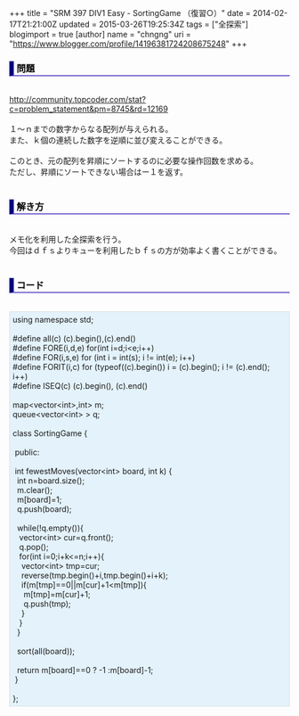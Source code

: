 +++
title = "SRM 397 DIV1 Easy - SortingGame （復習○）"
date = 2014-02-17T21:21:00Z
updated = 2015-03-26T19:25:34Z
tags = ["全探索"]
blogimport = true 
[author]
	name = "chngng"
	uri = "https://www.blogger.com/profile/14196381724208675248"
+++

<div dir="ltr" style="text-align: left;" trbidi="on"><h3 style="border-bottom: 2px solid slateblue; border-left: 8px solid navy; color: black; padding: 0px 0px 1px 5px;">問題 </h3><br /><a href="http://community.topcoder.com/stat?c=problem_statement&amp;pm=8745&amp;rd=12169" target="_blank">http://community.topcoder.com/stat?c=problem_statement&amp;pm=8745&amp;rd=12169</a><br /><br />１～ｎまでの数字からなる配列が与えられる。<br />また、ｋ個の連続した数字を逆順に並び変えることができる。<br /><br />このとき、元の配列を昇順にソートするのに必要な操作回数を求める。<br />ただし、昇順にソートできない場合はー１を返す。<br /><br /><h3 style="border-bottom: 2px solid slateblue; border-left: 8px solid navy; color: black; padding: 0px 0px 1px 5px;">解き方 </h3><br />メモ化を利用した全探索を行う。<br />今回はｄｆｓよりキューを利用したｂｆｓの方が効率よく書くことができる。<br /><br /><h3 style="border-bottom: 2px solid slateblue; border-left: 8px solid navy; color: black; padding: 0px 0px 1px 5px;">コード </h3><br /><div style="background-color: #e3f2fb; border: 1px dotted #CCCCCC; padding: 5px;">using namespace std;<br /><br />#define all(c) (c).begin(),(c).end()<br />#define FORE(i,d,e) for(int i=d;i&lt;e;i++)<br />#define FOR(i,s,e) for (int i = int(s); i != int(e); i++)<br />#define FORIT(i,c) for (typeof((c).begin()) i = (c).begin(); i != (c).end(); i++)<br />#define ISEQ(c) (c).begin(), (c).end()<br /><br />map&lt;vector&lt;int&gt;,int&gt; m;<br />queue&lt;vector&lt;int&gt; &gt; q;<br /><br />class SortingGame {<br /><br /><span class="Apple-tab-span" style="white-space: pre;"> </span>public:<br /><br /><span class="Apple-tab-span" style="white-space: pre;"> </span>int fewestMoves(vector&lt;int&gt; board, int k) {<br /><span class="Apple-tab-span" style="white-space: pre;">  </span>int n=board.size();<br /><span class="Apple-tab-span" style="white-space: pre;">  </span>m.clear();<br /><span class="Apple-tab-span" style="white-space: pre;">  </span>m[board]=1;<br /><span class="Apple-tab-span" style="white-space: pre;">  </span>q.push(board);<br /><br /><span class="Apple-tab-span" style="white-space: pre;">  </span>while(!q.empty()){<br /><span class="Apple-tab-span" style="white-space: pre;">   </span>vector&lt;int&gt; cur=q.front();<br /><span class="Apple-tab-span" style="white-space: pre;">   </span>q.pop();<br /><span class="Apple-tab-span" style="white-space: pre;">   </span>for(int i=0;i+k&lt;=n;i++){<br /><span class="Apple-tab-span" style="white-space: pre;">    </span>vector&lt;int&gt; tmp=cur;<br /><span class="Apple-tab-span" style="white-space: pre;">    </span>reverse(tmp.begin()+i,tmp.begin()+i+k);<br /><span class="Apple-tab-span" style="white-space: pre;">    </span>if(m[tmp]==0||m[cur]+1&lt;m[tmp]){<br /><span class="Apple-tab-span" style="white-space: pre;">     </span>m[tmp]=m[cur]+1;<br /><span class="Apple-tab-span" style="white-space: pre;">     </span>q.push(tmp);<br /><span class="Apple-tab-span" style="white-space: pre;">    </span>}<br /><span class="Apple-tab-span" style="white-space: pre;">   </span>}<br /><span class="Apple-tab-span" style="white-space: pre;">  </span>}<br /><br /><span class="Apple-tab-span" style="white-space: pre;">  </span>sort(all(board));<br /><br /><span class="Apple-tab-span" style="white-space: pre;">  </span>return m[board]==0 ? -1 :m[board]-1;<br /><span class="Apple-tab-span" style="white-space: pre;"> </span>}<br /><br />};</div></div>
